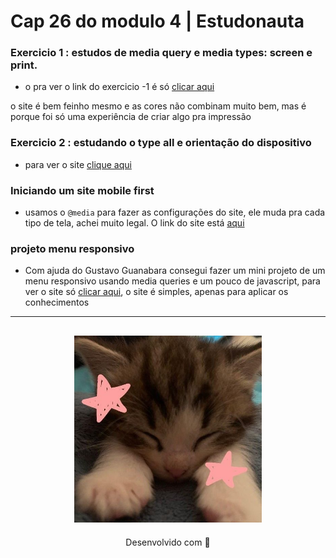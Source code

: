 # Cap 26 do modulo 4 | Estudonauta

### Exercicio 1 : estudos de media query e media types: screen e print. 

  * o pra ver o link do exercicio -1 é só [clicar aqui](https://media-queries-estudonauta.netlify.app/)

o site é bem feinho mesmo e as cores não combinam muito bem, mas é porque foi só uma experiência de criar algo pra impressão

### Exercicio 2 : estudando o type all e orientação do dispositivo 
*  para ver o site [clique aqui](https://mudar-orientacao-do-celular.netlify.app/)

### Iniciando um site mobile first 
  *  usamos o `@media` para fazer as configurações do site, ele muda pra cada tipo de tela, achei muito legal. O link do site está [aqui](https://site-media-queries.netlify.app/) 
  
### projeto menu responsivo 
*  Com ajuda do Gustavo Guanabara consegui fazer um mini projeto de um menu responsivo usando media queries e um pouco de javascript, para ver o site só [clicar aqui](https://menu-hamburguinho.netlify.app/), o site é simples, apenas para aplicar os conhecimentos
---
<h2 align="center">
  <img src="../../img/catzinho.jpg" width="300">
</h2>
<p align="center">
Desenvolvido com 🧡
</p>